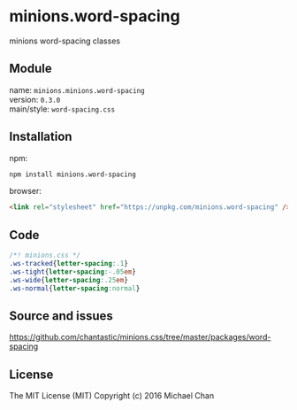 # minions.word-spacing
minions word-spacing classes

## Module
name: `minions.minions.word-spacing`  
version: `0.3.0`  
main/style: `word-spacing.css`  

## Installation
npm:
```bash
npm install minions.word-spacing
```

browser:
```html
<link rel="stylesheet" href="https://unpkg.com/minions.word-spacing" />
```

## Code
```css
/*! minions.css */
.ws-tracked{letter-spacing:.1}
.ws-tight{letter-spacing:-.05em}
.ws-wide{letter-spacing:.25em}
.ws-normal{letter-spacing:normal}

```

## Source and issues

https://github.com/chantastic/minions.css/tree/master/packages/word-spacing

## License

The MIT License (MIT)
Copyright (c) 2016 Michael Chan